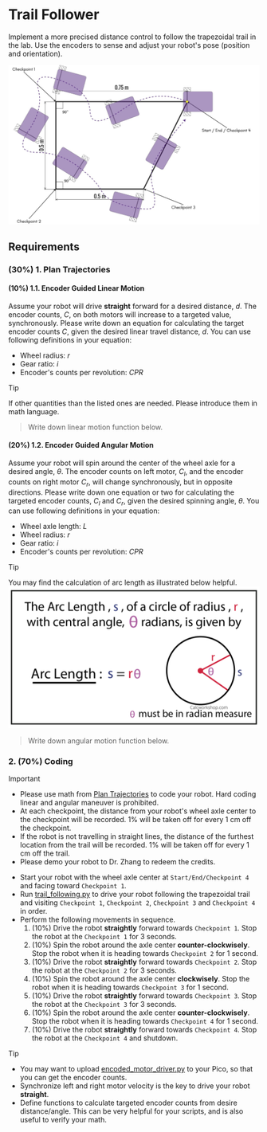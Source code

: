 # Trail Follower

Implement a more precised distance control to follow the trapezoidal trail in the lab.
Use the encoders to sense and adjust your robot's pose (position and orientation).

![trail_follower](/images/follow_trail.jpg)

## Requirements

### (30%) 1. Plan Trajectories

#### (10%) 1.1. Encoder Guided Linear Motion

Assume your robot will drive **straight** forward for a desired distance, $d$.
The encoder counts, $C$, on both motors will increase to a targeted value, synchronously.
Please write down an equation for calculating the target encoder counts $C$, given the desired linear travel distance, $d$.
You can use following definitions in your equation:

- Wheel radius: $r$
- Gear ratio: $i$
- Encoder's counts per revolution: $CPR$

> [!TIP]
> If other quantities than the listed ones are needed.
> Please introduce them in math language.

> Write down linear motion function below.

#### (20%) 1.2. Encoder Guided Angular Motion

Assume your robot will spin around the center of the wheel axle for a desired angle, $\theta$.
The encoder counts on left motor, $C_l$, and the encoder counts on right motor $C_r$, will change synchronously, but in opposite directions.
Please write down one equation or two for calculating the targeted encoder counts, $C_l$ and $C_r$, given the desired spinning angle, $\theta$.
You can use following definitions in your equation:

- Wheel axle length: $L$
- Wheel radius: $r$
- Gear ratio: $i$
- Encoder's counts per revolution: $CPR$

> [!TIP]
> You may find the calculation of arc length as illustrated below helpful.
> ![arc_length](images/arc-length-formula.png)

> Write down angular motion function below.

### 2. (70%) Coding

> [!IMPORTANT]
>
> - Please use math from [Plan Trajectories](#1-plan-trajectories) to code your robot.
Hard coding linear and angular maneuver is prohibited.
> - At each checkpoint, the distance from your robot's wheel axle center to the checkpoint will be recorded.
1% will be taken off for every 1 cm off the checkpoint.
> - If the robot is not travelling in straight lines, the distance of the furthest location from the trail will be recorded.
1% will be taken off for every 1 cm off the trail.
> - Please demo your robot to Dr. Zhang to redeem the credits.

- Start your robot with the wheel axle center at `Start/End/Checkpoint 4` and facing toward `Checkpoint 1`.
- Run [trail_following.py](trail_following.py) to drive your robot following the trapezoidal trail and visiting `Checkpoint 1`, `Checkpoint 2`, `Checkpoint 3` and `Checkpoint 4` in order.
- Perform the following movements in sequence.
   1. (10%) Drive the robot **straightly** forward towards `Checkpoint 1`.
   Stop the robot at the `Checkpoint 1` for 3 seconds.
   2. (10%) Spin the robot around the axle center **counter-clockwisely**.
   Stop the robot when it is heading towards `Checkpoint 2` for 1 second.
   3. (10%) Drive the robot **straightly** forward towards `Checkpoint 2`.
   Stop the robot at the `Checkpoint 2` for 3 seconds.
   4. (10%) Spin the robot around the axle center **clockwisely**.
   Stop the robot when it is heading towards `Checkpoint 3` for 1 second.
   5. (10%) Drive the robot **straightly** forward towards `Checkpoint 3`.
   Stop the robot at the `Checkpoint 3` for 3 seconds.
   6. (10%) Spin the robot around the axle center **counter-clockwisely**.
   Stop the robot when it is heading towards `Checkpoint 4` for 1 second.
   7. (10%) Drive the robot **straightly** forward towards `Checkpoint 4`.
   Stop the robot at the `Checkpoint 4` and shutdown.

> [!TIP]
>
> - You may want to upload [encoded_motor_driver.py](https://github.com/linzhangUCA/3421example-motor_control/blob/main/encoded_motor_driver.py) to your Pico, so that you can get the encoder counts.
> - Synchronize left and right motor velocity is the key to drive your robot **straight**.
> - Define functions to calculate targeted encoder counts from desire distance/angle.
This can be very helpful for your scripts, and is also useful to verify your math.
